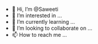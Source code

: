 - 👋 Hi, I’m @Saweeti
- 👀 I’m interested in ...<!--- learning new things --->
- 🌱 I’m currently learning ...<!--- tagging definitions and terms --->
- 💞️ I’m looking to collaborate on ...<!--- my privacy on all my devices--->
- 📫 How to reach me ...<!--- dm me or ask me --->

<!---
Saweeti/Saweeti is a ✨ special ✨ repository because its `README.md` (this file) appears on your GitHub profile.
You can click the Preview link to take a look at your changes.
--->
